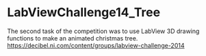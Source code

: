 # LabViewChallenge14_Tree
The second task of the competition was to use LabView 3D drawing functions to make an animated christmas tree.
https://decibel.ni.com/content/groups/labview-challenge-2014
